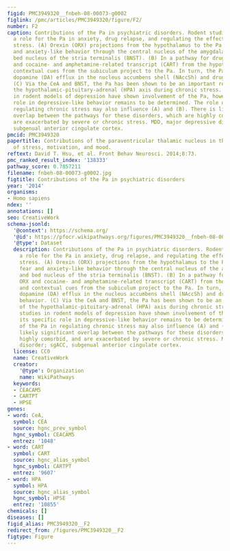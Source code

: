 ```yaml
---
figid: PMC3949320__fnbeh-08-00073-g0002
figlink: /pmc/articles/PMC3949320/figure/F2/
number: F2
caption: Contributions of the Pa in psychiatric disorders. Rodent studies suggest
  a role for the Pa in anxiety, drug relapse, and regulating the effects of chronic
  stress. (A) Orexin (ORX) projections from the hypothalamus to the Pa regulate fear
  and anxiety-like behavior through the central nucleus of the amygdala (CeA), and
  bed nucleus of the stria terminalis (BNST). (B) In a pathway for drug relapse, ORX
  and cocaine- and amphetamine-related transcript (CART) from the hypothalamus, and
  contextual cues from the subiculum project to the Pa. In turn, the Pa regulates
  dopamine (DA) efflux in the nucleus accumbens shell (NAccSh) and drug-seeking behavior.
  (C) Via the CeA and BNST, the Pa has been shown to be an important regulator of
  the hypothalamic-pituitary-adrenal (HPA) axis during chronic stress. A few studies
  in rodent models of depression have shown involvement of the Pa, however its specific
  role in depressive-like behavior remains to be determined. The role of the Pa in
  regulating chronic stress may also influence (A) and (B). There is likely significant
  overlap between the pathways for these disorders, which are highly comorbid, and
  are exacerbated by severe or chronic stress. MDD, major depressive disorder; sgACC,
  subgenual anterior cingulate cortex.
pmcid: PMC3949320
papertitle: Contributions of the paraventricular thalamic nucleus in the regulation
  of stress, motivation, and mood.
reftext: David T. Hsu, et al. Front Behav Neurosci. 2014;8:73.
pmc_ranked_result_index: '138333'
pathway_score: 0.7857211
filename: fnbeh-08-00073-g0002.jpg
figtitle: Contributions of the Pa in psychiatric disorders
year: '2014'
organisms:
- Homo sapiens
ndex: ''
annotations: []
seo: CreativeWork
schema-jsonld:
  '@context': https://schema.org/
  '@id': https://pfocr.wikipathways.org/figures/PMC3949320__fnbeh-08-00073-g0002.html
  '@type': Dataset
  description: Contributions of the Pa in psychiatric disorders. Rodent studies suggest
    a role for the Pa in anxiety, drug relapse, and regulating the effects of chronic
    stress. (A) Orexin (ORX) projections from the hypothalamus to the Pa regulate
    fear and anxiety-like behavior through the central nucleus of the amygdala (CeA),
    and bed nucleus of the stria terminalis (BNST). (B) In a pathway for drug relapse,
    ORX and cocaine- and amphetamine-related transcript (CART) from the hypothalamus,
    and contextual cues from the subiculum project to the Pa. In turn, the Pa regulates
    dopamine (DA) efflux in the nucleus accumbens shell (NAccSh) and drug-seeking
    behavior. (C) Via the CeA and BNST, the Pa has been shown to be an important regulator
    of the hypothalamic-pituitary-adrenal (HPA) axis during chronic stress. A few
    studies in rodent models of depression have shown involvement of the Pa, however
    its specific role in depressive-like behavior remains to be determined. The role
    of the Pa in regulating chronic stress may also influence (A) and (B). There is
    likely significant overlap between the pathways for these disorders, which are
    highly comorbid, and are exacerbated by severe or chronic stress. MDD, major depressive
    disorder; sgACC, subgenual anterior cingulate cortex.
  license: CC0
  name: CreativeWork
  creator:
    '@type': Organization
    name: WikiPathways
  keywords:
  - CEACAM5
  - CARTPT
  - HPSE
genes:
- word: CeA,
  symbol: CEA
  source: hgnc_prev_symbol
  hgnc_symbol: CEACAM5
  entrez: '1048'
- word: CART
  symbol: CART
  source: hgnc_alias_symbol
  hgnc_symbol: CARTPT
  entrez: '9607'
- word: HPA
  symbol: HPA
  source: hgnc_alias_symbol
  hgnc_symbol: HPSE
  entrez: '10855'
chemicals: []
diseases: []
figid_alias: PMC3949320__F2
redirect_from: /figures/PMC3949320__F2
figtype: Figure
---
```


